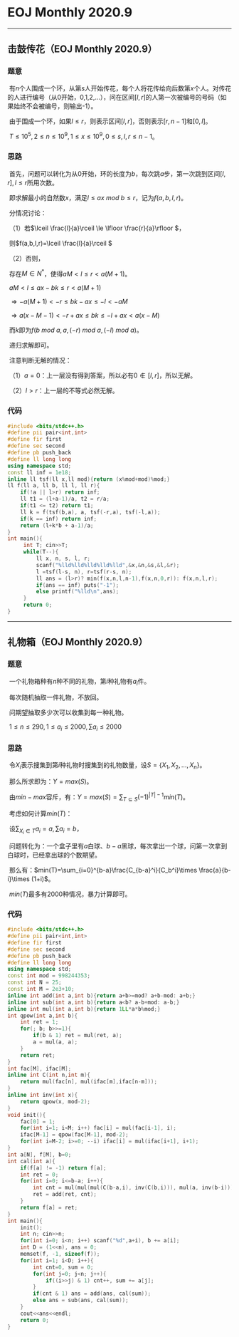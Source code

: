 # EOJ Monthly 2020.9



---

## 击鼓传花（EOJ Monthly 2020.9）

### 题意

​	有$n$个人围成一个环，从第$s$人开始传花，每个人将花传给向后数第$x$个人。对传花的人进行编号（从0开始，0,1,2,...），问在区间$[l,r]$的人第一次被编号的号码（如果始终不会被编号，则输出-1）。

​	由于围成一个环，如果$l\le r$，则表示区间$[l,r]$，否则表示$[r,n-1]$和$[0,l]$。

​	$T\le 10^5, 2\le n\le 10^9, 1\le x\le 10^9, 0\le s,l,r\le n-1$。

### 思路

​	首先，问题可以转化为从0开始，环的长度为$b$，每次跳$a$步，第一次跳到区间$[l,r],l\le r$所用次数。

​	即求解最小的自然数$x$，满足$l\le ax\ mod\ b\le r$，记为$f(a,b,l,r)$。

​	分情况讨论：

​	（1）若$\lceil \frac{l}{a}\rceil \le \lfloor \frac{r}{a}\rfloor $，

​		则$f(a,b,l,r)=\lceil \frac{l}{a}\rceil $

​	（2）否则，

​		存在$M\in N^*$，使得$aM<l\le r< a(M+1)$。

​		$aM<l\le ax-bk\le r<a(M+1)$

​	$\Rightarrow -a(M+1)<-r\le bk-ax\le -l< -aM$

​	$\Rightarrow a(x-M-1)<-r+ax\le bk\le -l+ax<a(x-M)$

​		而$k$即为$f(b\ mod\ a ,a,(-r)\ mod\ a, (-l)\ mod\ a)$。

​		递归求解即可。

​		注意判断无解的情况：

​	（1）$a=0$：上一层没有得到答案，所以必有$0\not\in [l,r]$，所以无解。

​	（2）$l>r$：上一层的不等式必然无解。

### 代码

```c++
#include <bits/stdc++.h>
#define pii pair<int,int>
#define fir first
#define sec second
#define pb push_back
#define ll long long
using namespace std;
const ll inf = 1e18;
inline ll tsf(ll x,ll mod){return (x%mod+mod)%mod;}
ll f(ll a, ll b, ll l, ll r){
    if(!a || l>r) return inf;
    ll t1 = (l+a-1)/a, t2 = r/a;
    if(t1 <= t2) return t1;
    ll k = f(tsf(b,a), a, tsf(-r,a), tsf(-l,a));
    if(k == inf) return inf;
    return (l+k*b + a-1)/a;
}
int main(){
     int T; cin>>T;
     while(T--){
         ll x, n, s, l, r;
         scanf("%lld%lld%lld%lld%lld",&x,&n,&s,&l,&r);
         l =tsf(l-s, n), r=tsf(r-s, n);
         ll ans = (l>r)? min(f(x,n,l,n-1),f(x,n,0,r)): f(x,n,l,r);
         if(ans == inf) puts("-1");
         else printf("%lld\n",ans);
     }
     return 0;
}
```

----

## 礼物箱（EOJ Monthly 2020.9）

### 题意

​	一个礼物箱种有$n$种不同的礼物，第$i$种礼物有$a_i$件。

​	每次随机抽取一件礼物，不放回。

​	问期望抽取多少次可以收集到每一种礼物。

​	$1\le n\le 290, 1\le a_i\le 2000, \sum a_i\le 2000$

### 思路

​	令$X_i$表示搜集到第$i$种礼物时搜集到的礼物数量，设$S=\{X_1,X_2,...,X_n\}$。

​	那么所求即为：$Y=max(S)$。

​	由$min-max$容斥，有：$Y=max(S)=\sum_{T\subseteq S}(-1)^{|T|-1}min(T)$。

​	考虑如何计算$min(T)$：

​		设$\sum_{X_i\in T}a_i=a,\sum a_i =b$，

​		问题转化为：一个盒子里有$a$白球、$b-a$黑球，每次拿出一个球，问第一次拿到白球时，已经拿出球的个数期望。

​		那么有：$min(T)=\sum_{i=0}^{b-a}\frac{C_{b-a}^i}{C_b^i}\times \frac{a}{b-i}\times (1+i)$。

​	$min(T)$最多有2000种情况，暴力计算即可。

### 代码

`````c++
#include <bits/stdc++.h>
#define pii pair<int,int>
#define fir first
#define sec second
#define pb push_back
#define ll long long
using namespace std;
const int mod = 998244353;
const int N = 25;
const int M = 2e3+10;
inline int add(int a,int b){return a+b>=mod? a+b-mod: a+b;}
inline int sub(int a,int b){return a<b? a-b+mod: a-b;}
inline int mul(int a,int b){return 1LL*a*b%mod;}
int qpow(int a,int b){
    int ret = 1;
    for(; b; b>>=1){
        if(b & 1) ret = mul(ret, a);
        a = mul(a, a);
    }
    return ret;
}
int fac[M], ifac[M];
inline int C(int n,int m){
    return mul(fac[n], mul(ifac[m],ifac[n-m]));
}
inline int inv(int x){
    return qpow(x, mod-2);
}
void init(){
    fac[0] = 1;
    for(int i=1; i<M; i++) fac[i] = mul(fac[i-1], i);
    ifac[M-1] = qpow(fac[M-1], mod-2);
    for(int i=M-2; i>=0; --i) ifac[i] = mul(ifac[i+1], i+1);
}
int a[N], f[M], b=0;
int cal(int a){
    if(f[a] != -1) return f[a];
    int ret = 0;
    for(int i=0; i<=b-a; i++){
        int cnt = mul(mul(mul(C(b-a,i), inv(C(b,i))), mul(a, inv(b-i))), i+1);
        ret = add(ret, cnt);
    }
    return f[a] = ret;
}
int main(){
    init();
    int n; cin>>n;
    for(int i=0; i<n; i++) scanf("%d",a+i), b += a[i];
    int D = (1<<n), ans = 0;
    memset(f, -1, sizeof(f));
    for(int i=1; i<D; i++){
        int cnt=0, sum = 0;
        for(int j=0; j<n; j++){
            if((i>>j) & 1) cnt++, sum += a[j];
        }
        if(cnt & 1) ans = add(ans, cal(sum));
        else ans = sub(ans, cal(sum));
    }
    cout<<ans<<endl;
    return 0;
}
`````

